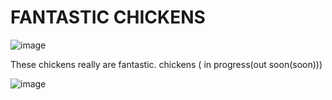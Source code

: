 # FANTASTIC CHICKENS


![image](https://github.com/ConnorG255/Fantastic-Chickens/assets/110712138/d28db30a-d52e-4cd5-852e-7d3449ca3ecb)

These chickens really are fantastic. chickens 
( in progress(out soon(soon)))

![image](https://github.com/ConnorG255/Fantastic-Chickens/assets/110712138/ada3bfc9-e5c3-4eed-a778-5607737551a8)


